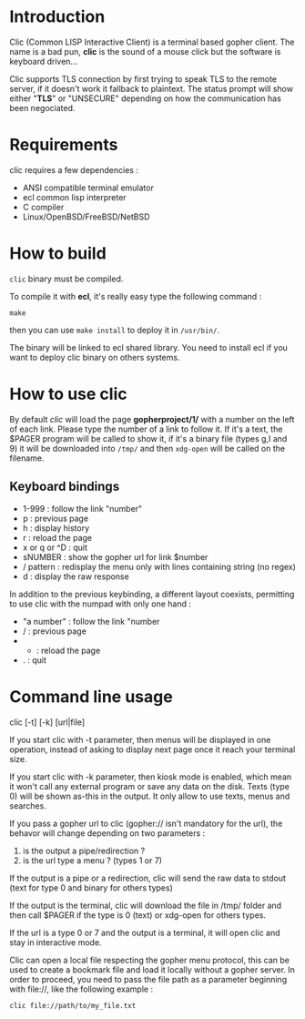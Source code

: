 Introduction
============

Clic (Common LISP Interactive Client) is a terminal based gopher
client. The name is a bad pun, **clic** is the sound of a mouse click
but the software is keyboard driven...

Clic supports TLS connection by first trying to speak TLS to the remote
server, if it doesn't work it fallback to plaintext. The status prompt
will show either "**TLS**" or "UNSECURE" depending on how the communication
has been negociated.


Requirements
============

clic requires a few dependencies :

   + ANSI compatible terminal emulator
   + ecl common lisp interpreter
   + C compiler
   + Linux/OpenBSD/FreeBSD/NetBSD


How to build
============

`clic` binary must be compiled.

To compile it with **ecl**, it's really easy type the following
command :

    make

then you can use `make install` to deploy it in `/usr/bin/`.

The binary will be linked to ecl shared library. You need to install
ecl if you want to deploy clic binary on others systems.


How to use clic
===============

By default *clic* will load the page **gopherproject/1/** with a
number on the left of each link. Please type the number of a link to
follow it. If it's a text, the $PAGER program will be called to show
it, if it's a binary file (types g,I and 9) it will be downloaded into
`/tmp/` and then `xdg-open` will be called on the filename.


Keyboard bindings
-----------------

+ 1-999 : follow the link "number"
+ p : previous page
+ h : display history
+ r : reload the page
+ x or q or ^D : quit
+ sNUMBER : show the gopher url for link $number
+ / pattern : redisplay the menu only with lines containing string (no regex)
+ d : display the raw response

In addition to the previous keybinding, a different layout coexists,
permitting to use clic with the numpad with only one hand :

+ "a number" : follow the link "number
+ / : previous page
+ * : reload the page
+ . : quit


Command line usage
==================

clic [-t] [-k] [url|file]

If you start clic with -t parameter, then menus will be displayed in
one operation, instead of asking to display next page once it reach
your terminal size.

If you start clic with -k parameter, then kiosk mode is enabled, which
mean it won't call any external program or save any data on the
disk. Texts (type 0) will be shown as-this in the output. It only
allow to use texts, menus and searches.

If you pass a gopher url to clic (gopher:// isn't mandatory for the
url), the behavor will change depending on two parameters :

1. is the output a pipe/redirection ?
2. is the url type a menu ? (types 1 or 7)

If the output is a pipe or a redirection, clic will send the raw data
to stdout (text for type 0 and binary for others types)

If the output is the terminal, clic will download the file in /tmp/
folder and then call $PAGER if the type is 0 (text) or xdg-open for
others types.

If the url is a type 0 or 7 and the output is a terminal, it will open
clic and stay in interactive mode.

Clic can open a local file respecting the gopher menu protocol, this
can be used to create a bookmark file and load it locally without a
gopher server. In order to proceed, you need to pass the file path as
a parameter beginning with file://, like the following example :

    clic file://path/to/my_file.txt
